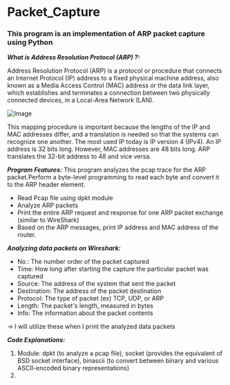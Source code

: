 # Packet_Capture

### **This program is an implementation of ARP packet capture using Python**

_**What is Address Resolution Protocol (ARP) ?:**_

Address Resolution Protocol (ARP) is a protocol or procedure that connects an Internet Protocol (IP) address to a fixed physical machine address, also known as a Media Access Control (MAC) address or the data link layer, which establishes and terminates a connection between two physically connected devices, in a Local-Area Network (LAN).



![Image](https://user-images.githubusercontent.com/93340211/203471487-4b5d69a4-847a-4c2a-88a9-4c59a6aa3e1a.png)



This mapping procedure is important because the lengths of the IP and MAC addresses differ, and a translation is needed so that the systems can recognize one another. The most used IP today is IP version 4 (IPv4). An IP address is 32 bits long. However, MAC addresses are 48 bits long. ARP translates the 32-bit address to 48 and vice versa.


_**Program Features:**_
This program analyzes the pcap trace for the ARP packet.Perform a byte-level programming to read each byte and convert it to the ARP header element. 

- Read Pcap file using dpkt module
- Analyze ARP packets
- Print the entire ARP request and response for one ARP packet exchange (similar to WireShark)
- Based on the ARP messages, print IP address and MAC address of the router.

_**Analyzing data packets on Wireshark:**_
- No.: The number order of the packet captured
- Time: How long after starting the capture the particular packet was captured
- Source: The address of the system that sent the packet
- Destination: The address of the packet destination
- Protocol: The type of packet (ex) TCP, UDP, or ARP
- Length: The packet's length, measured in bytes
- Info: The information about the packet contents

 -> I will utilize these when I print the analyzed data packets

_**Code Explanations:**_

1. Module: dpkt (to analyze a pcap file), socket (provides the equivalent of BSD socket interface), binascii (to convert between binary and various ASCII-encoded binary representations)
2. 
